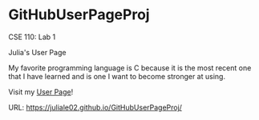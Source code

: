 # GitHubUserPageProj
CSE 110: Lab 1

Julia's User Page

My favorite programming language is C because it is the most recent one that I have learned and is one I want to become stronger at using. 

Visit my [User Page](https://juliale02.github.io/GitHubUserPageProj/)!

 URL: https://juliale02.github.io/GitHubUserPageProj/